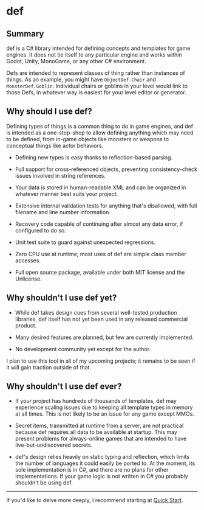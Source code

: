 # def


## Summary

def is a C# library intended for defining concepts and templates for game engines. It does not tie itself to any particular engine and works within Godot, Unity, MonoGame, or any other C# environment.

Defs are intended to represent classes of thing rather than instances of things. As an example, you might have `ObjectDef.Chair` and `MonsterDef.Goblin`. Individual chairs or goblins in your level would link to those Defs, in whatever way is easiest for your level editor or generator.


## Why should I use def?

Defining types of things is a common thing to do in game engines, and def is intended as a one-stop-shop to allow defining anything which may need to be defined, from in-game objects like monsters or weapons to conceptual things like actor behaviors.

* Defining new types is easy thanks to reflection-based parsing.

* Full support for cross-referenced objects, preventing consistency-check issues involved in string references.

* Your data is stored in human-readable XML and can be organized in whatever manner best suits your project.

* Extensive internal validation tests for anything that's disallowed, with full filename and line number information.

* Recovery code capable of continuing after almost any data error, if configured to do so.

* Unit test suite to guard against unexpected regressions.

* Zero CPU use at runtime; most uses of def are simple class member accesses.

* Full open source package, available under both MIT license and the Unlicense.


## Why shouldn't I use def yet?

* While def takes design cues from several well-tested production libraries, def itself has not yet been used in any released commercial product.

* Many desired features are planned, but few are currently implemented.

* No development community yet except for the author.

I plan to use this tool in all of my upcoming projects; it remains to be seen if it will gain traction outside of that.


## Why shouldn't I use def ever?

* If your project has hundreds of thousands of templates, def may experience scaling issues due to keeping all template types in memory at all times. This is not likely to be an issue for any game except MMOs.

* Secret items, transmitted at runtime from a server, are not practical because def requires all data to be available at startup. This may present problems for always-online games that are intended to have live-but-undiscovered secrets.

* def's design relies heavily on static typing and reflection, which limits the number of languages it could easily be ported to. At the moment, its sole implementation is in C#, and there are no plans for other implementations. If your game logic is not written in C# you probably shouldn't be using def.

----

If you'd like to delve more deeply, I recommend starting at [Quick Start](articles/quickstart.md).